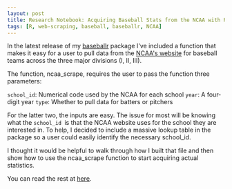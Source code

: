 ```yaml
---
layout: post
title: Research Notebook: Acquiring Baseball Stats from the NCAA with R
tags: [R, web-scraping, baseball, baseballr, NCAA]
---
```



In the latest release of my [baseballr](https://billpetti.github.io/baseballr/) package I've included a function that makes it easy for a user to pull data from the [NCAA's website](http://stats.ncaa.org) for baseball teams across the three major divisions (I, II, III).

The function, ncaa_scrape, requires the user to pass the function three parameters:  

`school_id`: Numerical code used by the NCAA for each school
`year`: A four-digit year
`type`: Whether to pull data for batters or pitchers  

For the latter two, the inputs are easy. The issue for most will be knowing what the `school_id `is that the NCAA website uses for the school they are interested in. To help, I decided to include a massive lookup table in the package so a user could easily identify the necessary school_id.

I thought it would be helpful to walk through how I built that file and then show how to use the ncaa_scrape function to start acquiring actual statistics.

You can read the rest at [here](http://www.hardballtimes.com/research-notebook-acquiring-baseball-stats-from-the-ncaa-with-r/).